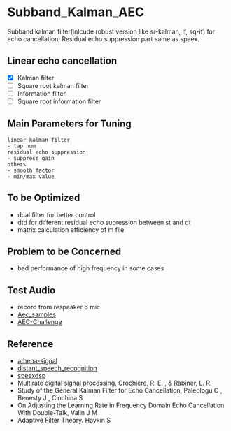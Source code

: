 # Subband_Kalman_AEC
Subband kalman filter(inlcude robust version like sr-kalman, if, sq-if) for echo cancellation;
Residual echo suppression part same as speex.

## Linear echo cancellation
- [X] Kalman filter
- [ ] Square root kalman filter
- [ ] Information filter
- [ ] Square root information filter 

## Main Parameters for Tuning
    linear kalman filter
    - tap num
    residual echo suppression
    - suppress_gain
    others
    - smooth factor
    - min/max value

## To be Optimized
- dual filter for better control 
- dtd for different residual echo supression between st and dt
- matrix calculation efficiency of m file

## Problem to be Concerned
- bad performance of high frequency in some cases

## Test Audio 
- record from respeaker 6 mic
- [Aec_samples](https://github.com/ewan-xu/AecSamples)
- [AEC-Challenge](https://github.com/microsoft/AEC-Challenge)

## Reference
- [athena-signal](https://github.com/athena-team/athena-signal)
- [distant_speech_recognition](https://github.com/kkumatani/distant_speech_recognition)
- [speexdsp](https://github.com/xiph/speexdsp)
- Multirate digital signal processing,  Crochiere, R. E. , & Rabiner, L. R.
- Study of the General Kalman Filter for Echo Cancellation, Paleologu C ,  Benesty J ,  Ciochina S
- On Adjusting the Learning Rate in Frequency Domain Echo Cancellation With Double-Talk, Valin J M 
- Adaptive Filter Theory. Haykin S